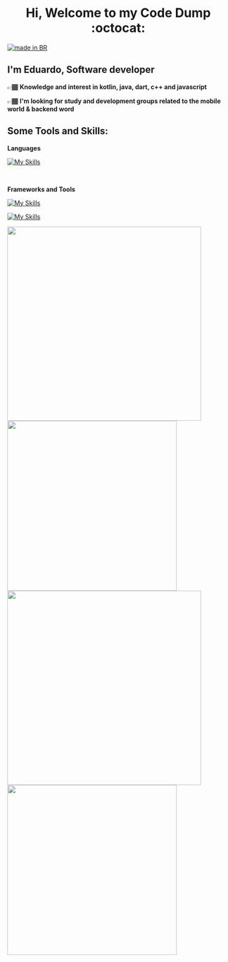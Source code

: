                                                     
<h1 align="center" >Hi, Welcome to my Code Dump  :octocat: </h2>

<a href="https://github.com/pedromxavier/flag-badges">
    <img src="https://raw.githubusercontent.com/pedromxavier/flag-badges/main/badges/BR.svg" alt="made in BR">
</a>

   ## I'm Eduardo, Software developer 
  
👉🏾 <strong> Knowledge and interest in kotlin, java, dart, c++ and javascript </strong>

👉🏾 <strong> I'm looking for study and development groups related to the mobile world & backend word </strong>


## Some Tools and Skills: 

**Languages** 

[![My Skills](https://skillicons.dev/icons?i=kotlin,java,cpp,js,html,css,python,dart,go)](https://skillicons.dev)

<br/>

**Frameworks and Tools** 

[![My Skills](https://skillicons.dev/icons?i=androidstudio,spring,react,flutter,nodejs,github,postgres,mysql,sqlite)](https://skillicons.dev)

[![My Skills](https://skillicons.dev/icons?i=gradle,rabbitmq,postman,idea,vscode,figma,firebase,linux,windows)](https://skillicons.dev)

<div>
  <img width="440px" src="https://github-readme-stats.vercel.app/api?username=du4r&show_icons=true&theme=onedark">

  <img width="385px" src="https://github-readme-stats.anuraghazra1.vercel.app/api/top-langs/?username=du4r&layout=compact&theme=onedark" />
  <img width="440px" src="https://github-readme-activity-graph.vercel.app/graph?username=taozhi8833998&theme=github">
  <img width="385px" src="https://github-readme-streak-stats.herokuapp.com/?user=du4r&theme=onedark" />
</div>



 
